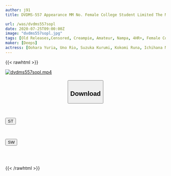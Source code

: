 ```yaml
---
author: j91
title: DVDMS-557 Appearance MM No. Female College Student Limited The Magic Mirror 2 Disc 8 Production! Thorough Verification! Gender Friendship Is Established! ? Two Real Amateur College Students Who Have Friend Relationships In Japan's Most Erotic Car 13 Only For The First Time In Life! In Ikebukuro

url: /was/dvdms557sopl
date: 2020-07-25T09:00:00Z
image: "dvdms557sopl.jpg"
tags: [Old Releases,Censored, Creampie, Amateur, Nampa, 4HR+, Female College Student	]
maker: [Deeps]
actress: [Oohara Yuria, Uno Rio, Suzuka Kurumi, Kokomi Runa, Ichihana Mio ,Sagiri Hinata ]
---
```



{{< rawhtml >}}

<div class="video" data-videoid="LXbZRWgddysRqgL">
    <a href="javascript:;">
        <img src="/was/dvdms557sopl/dvdms557sopl.jpg" width="WIDTH" height="HEIGHT" alt="dvdms557sopl.mp4" loading="lazy">
    </a>
</div>

<script type="text/javascript" src="https://j91.asia/asset/on-demand-st.js"></script>

<br>
  <link rel="stylesheet" href="https://j91.asia/asset/bs5.css">
  
  <center>
  <button class="btn btn-primary" type="button" data-bs-toggle="collapse" data-bs-target=".multi-collapse" aria-expanded="false" aria-controls="multiCollapseExample1 multiCollapseExample2"><h2>Download</h2></button></center>
</p>
<div class="row">
  <div class="col">
    <div class="collapse multi-collapse" id="multiCollapseExample1">
      <div class="card card-body">
	      	      <br>
<div class="buttons">  
<p><a href="https://streamtape.to/v/LXbZRWgddysRqgL" target="_blank"><button class="btn-hover color-3"><i class="fa fa-download"></i> ST</button></a></p></div>
    </div>
  </div>
</div>
  <div class="col">
    <div class="collapse multi-collapse" id="multiCollapseExample2">
      <div class="card card-body">
	      <br>
<div class="buttons">
<p><a href="https://cdnwish.com/m7edscocvmto" target="_blank"><button class="btn-hover color-2"><i class="fa fa-download"></i> SW</button></a></p></div>
<br><br>
      </div>
    </div>
  </div>
</div>

{{< /rawhtml >}}